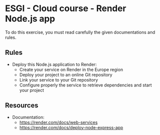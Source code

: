 # ESGI - Cloud course - Render Node.js app

To do this exercise, you must read carefully the given documentations and rules.

## Rules

- Deploy this Node.js application to Render:
    - Create your service on Render in the Europe region
    - Deploy your project to an online Git repository
    - Link your service to your Git repository
    - Configure properly the service to retrieve dependencies and start your project

## Resources

- Documentation:
    - https://render.com/docs/web-services
    - https://render.com/docs/deploy-node-express-app